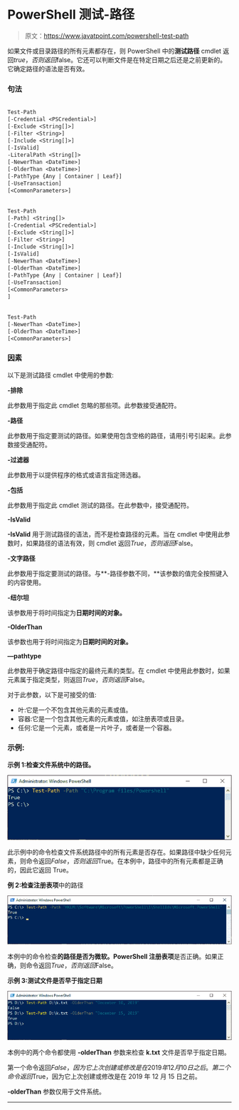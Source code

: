 # PowerShell 测试-路径

> 原文：<https://www.javatpoint.com/powershell-test-path>

如果文件或目录路径的所有元素都存在，则 PowerShell 中的**测试路径** cmdlet 返回$true，否则返回$false。它还可以判断文件是在特定日期之后还是之前更新的。它确定路径的语法是否有效。

### 句法

```

Test-Path 
[-Credential <PSCredential>] 
[-Exclude <String[]>] 
[-Filter <String>] 
[-Include <String[]>] 
[-IsValid]
-LiteralPath <String[]> 
[-NewerThan <DateTime>] 
[-OlderThan <DateTime>] 
[-PathType {Any | Container | Leaf}]
[-UseTransaction]
[<CommonParameters>]

```

```

Test-Path 
[-Path] <String[]> 
[-Credential <PSCredential>] 
[-Exclude <String[]>] 
[-Filter <String>] 
[-Include <String[]>] 
[-IsValid] 
[-NewerThan <DateTime>] 
[-OlderThan <DateTime>] 
[-PathType {Any | Container | Leaf}]
[-UseTransaction] 
[<CommonParameters>
]

```

```

Test-Path
[-NewerThan <DateTime>] 
[-OlderThan <DateTime>] 
[<CommonParameters>]

```

### 因素

以下是测试路径 cmdlet 中使用的参数:

**-排除**

此参数用于指定此 cmdlet 忽略的那些项。此参数接受通配符。

**-路径**

此参数用于指定要测试的路径。如果使用包含空格的路径，请用引号引起来。此参数接受通配符。

**-过滤器**

此参数用于以提供程序的格式或语言指定筛选器。

**-包括**

此参数用于指定此 cmdlet 测试的路径。在此参数中，接受通配符。

**-IsValid**

**-IsValid** 用于测试路径的语法，而不是检查路径的元素。当在 cmdlet 中使用此参数时，如果路径的语法有效，则 cmdlet 返回$True，否则返回$False。

**-文字路径**

此参数用于指定要测试的路径。与**-路径参数不同，**该参数的值完全按照键入的内容使用。

**-纽尔坦**

该参数用于将时间指定为**日期时间的对象。**

**-OlderThan**

该参数也用于将时间指定为**日期时间的对象。**

**—pathtype**

此参数用于确定路径中指定的最终元素的类型。在 cmdlet 中使用此参数时，如果元素属于指定类型，则返回$True，否则返回$False。

对于此参数，以下是可接受的值:

*   叶:它是一个不包含其他元素的元素或值。
*   容器:它是一个包含其他元素的元素或值，如注册表项或目录。
*   任何:它是一个元素，或者是一片叶子，或者是一个容器。

### 示例:

**示例 1:检查文件系统中的路径。**

![PowerShell Test-Path](img/bf329f5537480fec3c27d2c7e6269289.png)

此示例中的命令检查文件系统路径中的所有元素是否存在。如果路径中缺少任何元素，则命令返回$False，否则返回$True。在本例中，路径中的所有元素都是正确的，因此它返回 True。

**例 2:检查注册表项**中的路径

![PowerShell Test-Path](img/caf2674ecc372d75f8dac73098b68efa.png)

本例中的命令检查**的路径是否为微软。PowerShell 注册表项**是否正确。如果正确，则命令返回$True，否则返回$False。

**示例 3:测试文件是否早于指定日期**

![PowerShell Test-Path](img/c81a57dd805b0fe33f258cc7a26842c1.png)

本例中的两个命令都使用 **-olderThan** 参数来检查 **k.txt** 文件是否早于指定日期。

第一个命令返回$False，因为它上次创建或修改是在 2019 年 12 月 10 日之后。第二个命令返回$True，因为它上次创建或修改是在 2019 年 12 月 15 日之前。

**-olderThan** 参数仅用于文件系统。

* * *